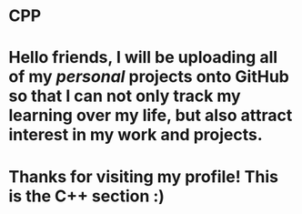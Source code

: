 # CPP
# Hello friends, I will be uploading all of my *personal* projects onto GitHub so that I can not only track my learning over my life, but also attract interest in my work and projects.
# Thanks for visiting my profile! This is the C++ section :)
